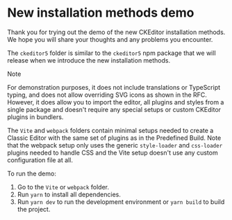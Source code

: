 # New installation methods demo

Thank you for trying out the demo of the new CKEditor installation methods. We hope you will share your thoughts and any problems you encounter.

The `ckeditor5` folder is similar to the `ckeditor5` npm package that we will release when we introduce the new installation methods. 

> [!NOTE]
> For demonstration purposes, it does not include translations or TypeScript typing, and does not allow overriding SVG icons as shown in the RFC. However, it does allow you to import the editor, all plugins and styles from a single package and doesn't require any special setups or custom CKEditor plugins in bundlers.

The `Vite` and `webpack` folders contain minimal setups needed to create a Classic Editor with the same set of plugins as in the Predefined Build. Note that the webpack setup only uses the generic `style-loader` and `css-loader` plugins needed to handle CSS and the Vite setup doesn't use any custom configuration file at all.

To run the demo:
1. Go to the `Vite` or `webpack` folder.
2. Run `yarn` to install all dependencies.
3. Run `yarn dev` to run the development environment or `yarn build` to build the project.

